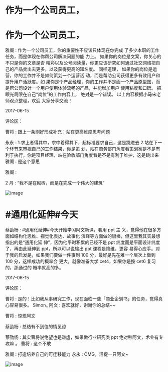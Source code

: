 # 作为一个公司员工，

# 作为一个公司员工，

雅阁 : 作为一个公司员工，你的重要性不应该只体现在你完成 了多少本职的工作任务，而是体现在你帮公司解决问题的能 力上。 如果你的岗位是文案，你关心的不只是你的文章是否 精彩以及公号阅读量，你更应该研究如何通过社交网络把自 己的产品卖出去更多，以及获得更高的知名度。 同样道理， 如果你的岗位是运营，你的工作并不是如何策划一个运营活 动，而是帮助公司获得更多有效用户和提升用户活跃度。如 果你是个产品经理，你的工作并不是画一个产品原型图，而 是帮公司设计一个用户使用体验流畅的产品，并能增加用户 使用粘度和口碑。 把眼光局限在自己“岗位”的工作内容上， 绝对是一个错误。 以上内容根据小马宋老师观点整理，欢迎 大家分享交流！

2017-06-15

评论区：

曹将 : 跟上一条刚好形成补充：站在更高维度思考问题

永永 : 1.求上者得其中，求中着得其下，超标准要求自己，这是跳进去 2.站在下一个环节来审视自己的工作结果，你是策 划，站在商务部门角度看策划案是不是有利于执行，你是项目经理，站在验收部门角度看是不是有利于维护，这是跳出来 雅阁 : 是这个意思

雅阁 :

2 丹 : “我不是在砌砖，而是在完成一个伟大的建筑”

![image](img/Image_453.png)

# #通用化延伸#今天

蔡劭杨 : #通用化延伸#今天开始学习阿文新课，套用 ppt 主 义，觉得他在很多方面如结构化思维、视觉化表达、故事化 演绎等方面做的很棒，但这里我其实最想指出的是“通用化延 伸”，因为他平时积累的已经不是 ppt 纬度而是平面设计纬度 了，再由此延伸到 ppt，所以可以说输出 ppt 课程是降维，更容 易得心应手。对于我的启发是，如果我们要做一件事到 100 分，最好是先在难一个层次上做到 100 分，这样成功的概率会 更大，就像准备大学 cet4，如果你是按 cet6 复习的，那通过的 概率就高的多。

2017-06-15

评论区：

曹将 : 是的！比如我从事研究工作，现在面临一些「商业企划书」的任务，觉得真心容易很多。 Simon_ 阿文 : 喜欢就好，谢谢你的总结~~

曹将 : 惊现阿文

蔡劭杨 : 总结有不到位的情见谅

蔡劭杨 : 其实曹将说绝望也是谦虚，如果做行业研究类 ppt 绝对秒阿文，术业有专攻嘛 。 曹将 : 这个不敢

雅阁 : 打造培养自己的可迁移能力 永永 : OMG，活捉一只阿文~

![image](img/Image_454.png)
